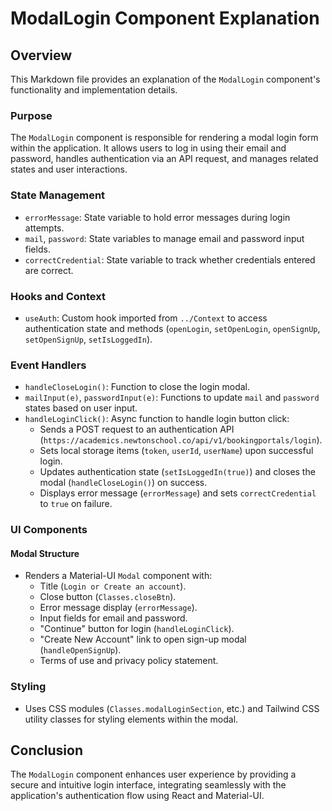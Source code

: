 # ModalLogin Component Explanation

## Overview

This Markdown file provides an explanation of the `ModalLogin` component's functionality and implementation details.

### Purpose

The `ModalLogin` component is responsible for rendering a modal login form within the application. It allows users to log in using their email and password, handles authentication via an API request, and manages related states and user interactions.

### State Management

- `errorMessage`: State variable to hold error messages during login attempts.
- `mail`, `password`: State variables to manage email and password input fields.
- `correctCredential`: State variable to track whether credentials entered are correct.

### Hooks and Context

- `useAuth`: Custom hook imported from `../Context` to access authentication state and methods (`openLogin`, `setOpenLogin`, `openSignUp`, `setOpenSignUp`, `setIsLoggedIn`).

### Event Handlers

- `handleCloseLogin()`: Function to close the login modal.
- `mailInput(e)`, `passwordInput(e)`: Functions to update `mail` and `password` states based on user input.
- `handleLoginClick()`: Async function to handle login button click:
  - Sends a POST request to an authentication API (`https://academics.newtonschool.co/api/v1/bookingportals/login`).
  - Sets local storage items (`token`, `userId`, `userName`) upon successful login.
  - Updates authentication state (`setIsLoggedIn(true)`) and closes the modal (`handleCloseLogin()`) on success.
  - Displays error message (`errorMessage`) and sets `correctCredential` to `true` on failure.

### UI Components

#### Modal Structure

- Renders a Material-UI `Modal` component with:
  - Title (`Login or Create an account`).
  - Close button (`Classes.closeBtn`).
  - Error message display (`errorMessage`).
  - Input fields for email and password.
  - "Continue" button for login (`handleLoginClick`).
  - "Create New Account" link to open sign-up modal (`handleOpenSignUp`).
  - Terms of use and privacy policy statement.

### Styling

- Uses CSS modules (`Classes.modalLoginSection`, etc.) and Tailwind CSS utility classes for styling elements within the modal.

## Conclusion

The `ModalLogin` component enhances user experience by providing a secure and intuitive login interface, integrating seamlessly with the application's authentication flow using React and Material-UI.

